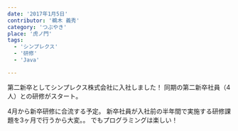 ```yaml
---
date: '2017年1月5日'
contributor: '鵜木 義秀'
category: 'つぶやき'
place: '虎ノ門'
tags:
  - 'シンプレクス'
  - '研修'
  - 'Java'

---
```


第二新卒としてシンプレクス株式会社に入社しました！
同期の第二新卒社員（4人）との研修がスタート。

4月から新卒研修に合流する予定。
新卒社員が入社前の半年間で実施する研修課題を3ヶ月で行うから大変。。
でもプログラミングは楽しい！